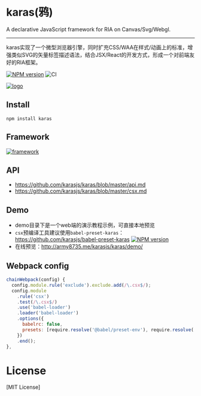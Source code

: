 # karas(鸦)
A declarative JavaScript framework for RIA on Canvas/Svg/Webgl.

---
karas实现了一个微型浏览器引擎，同时扩充CSS/WAA在样式/动画上的标准，增强类似SVG的矢量标签描述语法，结合JSX/React的开发方式，形成一个对前端友好的RIA框架。

[![NPM version](https://img.shields.io/npm/v/karas.svg)](https://npmjs.org/package/karas)
![CI](https://github.com/karasjs/karas/workflows/CI/badge.svg)

[![logo](https://raw.githubusercontent.com/karasjs/karas/master/logo.png)](https://raw.githubusercontent.com/karasjs/karas/master/logo.png)

## Install
```
npm install karas
```

## Framework
[![framework](https://raw.githubusercontent.com/karasjs/karas/master/framework.png)](https://raw.githubusercontent.com/karasjs/karas/master/framework.png)

## API
* https://github.com/karasjs/karas/blob/master/api.md
* https://github.com/karasjs/karas/blob/master/csx.md

## Demo
* demo目录下是一个web端的演示教程示例，可直接本地预览
* `csx`预编译工具建议使用`babel-preset-karas`：https://github.com/karasjs/babel-preset-karas [![NPM version](https://img.shields.io/npm/v/babel-preset-karas.svg)](https://npmjs.org/package/babel-preset-karas)
* 在线预览：http://army8735.me/karasjs/karas/demo/

## Webpack config
```js
chainWebpack(config) {
  config.module.rule('exclude').exclude.add(/\.csx$/);
  config.module
    .rule('csx')
    .test(/\.csx$/)
    .use('babel-loader')
    .loader('babel-loader')
    .options({
      babelrc: false,
      presets: [require.resolve('@babel/preset-env'), require.resolve('babel-preset-karas')],
    })
    .end();
},
```

# License
[MIT License]
